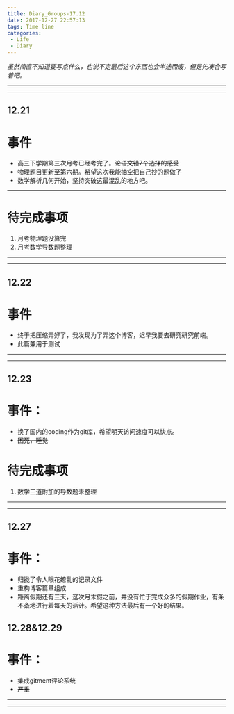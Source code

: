 ```yaml
---
title: Diary_Groups-17.12
date: 2017-12-27 22:57:13
tags: Time line
categories: 
 - Life
 - Diary
---
```

*虽然简直不知道要写点什么，也说不定最后这个东西也会半途而废，但是先凑合写着吧。*
- - - - 

- - - - --
## 12.21
# 事件
* 高三下学期第三次月考已经考完了。~~论语文错7个选择的感受~~
* 物理题目更新至第六期。~~希望这次我能抽空把自己抄的题做了~~
* 数学解析几何开始，坚持突破这最混乱的地方吧。
- - - - 
# 待完成事项
1.  月考物理题没算完
2. 月考数学导数题整理
- - - - --
- - - - --
## 12.22
# 事件
* 终于把压缩弄好了，我发现为了弄这个博客，迟早我要去研究研究前端。
* 此篇兼用于测试
- - - - --
- - - - --
## 12.23
# 事件：
* 换了国内的coding作为git库，希望明天访问速度可以快点。
* ~~困死，睡觉~~
# 待完成事项
1. 数学三道附加的导数题未整理
- - - - -
- - - - --
## 12.27
# 事件：
* 归拢了令人眼花缭乱的记录文件
* 重构博客篇章组成
* 距离假期还有三天，这次月末假之前，并没有忙于完成众多的假期作业，有条不紊地进行着每天的活计。希望这种方法最后有一个好的结果。
## 12.28&12.29
# 事件：
* 集成gitment评论系统
* ~~严重~~
- - - - -
- - - - --